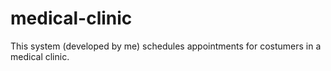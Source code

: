 # medical-clinic
This system (developed by me) schedules appointments for costumers in a medical clinic.
